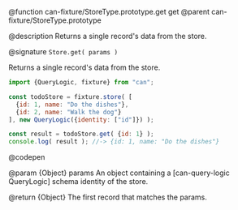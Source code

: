 @function can-fixture/StoreType.prototype.get get
@parent can-fixture/StoreType.prototype

@description Returns a single record's data from the store.

@signature `Store.get( params )`

  Returns a single record's data from the store.

  ```js
  import {QueryLogic, fixture} from "can";

  const todoStore = fixture.store( [
    {id: 1, name: "Do the dishes"}, 
    {id: 2, name: "Walk the dog"}
  ], new QueryLogic({identity: ["id"]}) );

  const result = todoStore.get( {id: 1} );
  console.log( result ); //-> {id: 1, name: "Do the dishes"}

  ```
  @codepen

  @param {Object} params An object containing a [can-query-logic QueryLogic] schema identity of the store.

  @return {Object} The first record that matches the params.
